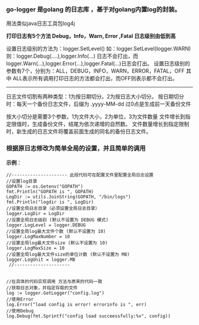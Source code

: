 ### go-logger 是golang 的日志库 ，基于对golang内置log的封装。
用法类似java日志工具包log4j

**打印日志有5个方法 Debug，Info，Warn, Error ,Fatal  日志级别由低到高**

设置日志级别的方法为：logger.SetLevel() 如：logger.SetLevel(logger.WARN)
则：logger.Debug(....),logger.Info(...) 日志不会打出，而 
 logger.Warn(...),logger.Error(...),logger.Fatal(...)日志会打出。
设置日志级别的参数有7个，分别为：ALL，DEBUG，INFO，WARN，ERROR，FATAL，OFF
其中 ALL表示所有调用打印日志的方法都会打出，而OFF则表示都不会打出。

***

日志文件切割有两种类型：1为按日期切分。2为按日志大小切分。
按日期切分时：每天一个备份日志文件，后缀为 .yyyy-MM-dd 
过0点是生成前一天备份文件

按大小切分是需要3个参数，1为文件大小，2为单位，3为文件数量
文件增长到指定限值时，生成备份文件，结尾为依次递增的自然数。
文件数量增长到指定限制时，新生成的日志文件将覆盖前面生成的同名的备份日志文件。


### 根据原日志修改为简单全局的设置，并且简单的调用

**示例**：

    //--------------------- 此段代码可在配置文件里配置全局日志设置
  	//设置log目录
  	GOPATH := os.Getenv("GOPATH")
  	fmt.Println("GOPATH is ", GOPATH)
  	LogDir := utils.JoinString(GOPATH, "/bin/logs")
  	fmt.Println("logdir is ", LogDir)
  	//设置全局日志目录（必须设置全局日志目录）
  	logger.LogDir = LogDir
  	//设置全局日志级别 (默认不设置为 DEBUG 模式)
  	logger.LogLevel = logger.DEBUG
  	//设置全局log最大文件个数 (默认不设置为 10)
    logger.LogMaxNumber = 10
    //设置全局log最大文件size (默认不设置为 10)
    logger.LogMaxSize = 10
    //设置全局log最大文件size的单位计数 (默认不设置为 MB)
    logger.LogUnit = logger.MB
     //---------------------


    //在具体的代码实现调用 方法与原来的代码一致
  	//获取日志对象，并指定存取的文件
    log := logger.GetLogger("config.log")
    //使用Error
    log.Error("load config is error! errorinfo is ", err)
    //使用Debug
    log.Debug(fmt.Sprintf("config load succeessfully:%v", config))



